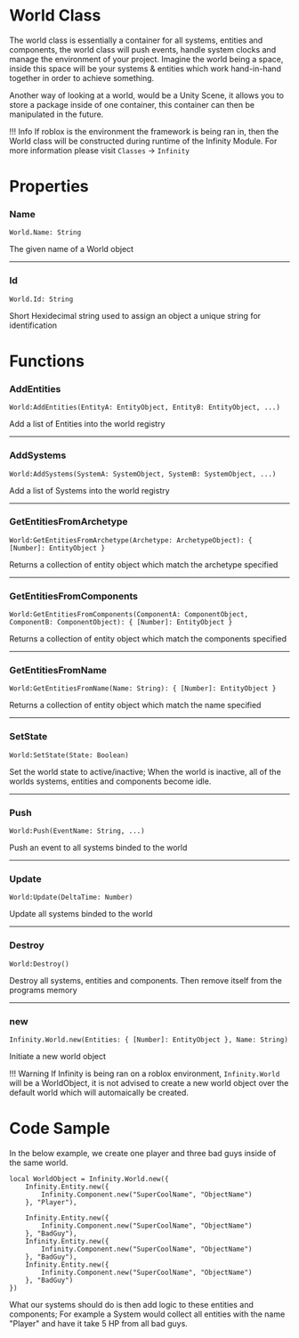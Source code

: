 # World Class
The world class is essentially a container for all systems, entities and components, the world class will push events, handle system clocks and manage the environment of your project. 
Imagine the world being a space, inside this space will be your systems & entities which work hand-in-hand together in order to achieve something.

Another way of looking at a world, would be a Unity Scene, it allows you to store a package inside of one container, this container can then be manipulated in the future.

!!! Info 
	If roblox is the environment the framework is being ran in, then the World class will be constructed during runtime of the Infinity Module.
	For more information please visit `Classes` -> `Infinity`

# Properties
### Name
```
World.Name: String
```

The given name of a World object

---
### Id
```
World.Id: String
```

Short Hexidecimal string used to assign an object a unique string for identification 

# Functions
### AddEntities
```
World:AddEntities(EntityA: EntityObject, EntityB: EntityObject, ...)
```

Add a list of Entities into the world registry

---
### AddSystems
```
World:AddSystems(SystemA: SystemObject, SystemB: SystemObject, ...)
```

Add a list of Systems into the world registry

---
### GetEntitiesFromArchetype
```
World:GetEntitiesFromArchetype(Archetype: ArchetypeObject): { [Number]: EntityObject }
```

Returns a collection of entity object which match the archetype specified

---
### GetEntitiesFromComponents
```
World:GetEntitiesFromComponents(ComponentA: ComponentObject, ComponentB: ComponentObject): { [Number]: EntityObject }
```

Returns a collection of entity object which match the components specified

---
### GetEntitiesFromName
```
World:GetEntitiesFromName(Name: String): { [Number]: EntityObject }
```

Returns a collection of entity object which match the name specified

---
### SetState
```
World:SetState(State: Boolean)
```

Set the world state to active/inactive; When the world is inactive, all of the worlds systems, entities and components become idle.

---
### Push
```
World:Push(EventName: String, ...)
```

Push an event to all systems binded to the world

---
### Update
```
World:Update(DeltaTime: Number)
```

Update all systems binded to the world

---
### Destroy
```
World:Destroy()
```

Destroy all systems, entities and components. Then remove itself from the programs memory

---
### new
```
Infinity.World.new(Entities: { [Number]: EntityObject }, Name: String)
```

Initiate a new world object

!!! Warning
	If Infinity is being ran on a roblox environment, `Infinity.World` will be a WorldObject, it is not advised to create a new world object over the default world which will automaically be created.

# Code Sample
In the below example, we create one player and three bad guys inside of the same world.
```
local WorldObject = Infinity.World.new({
	Infinity.Entity.new({
		Infinity.Component.new("SuperCoolName", "ObjectName")
	}, "Player"),

	Infinity.Entity.new({
		Infinity.Component.new("SuperCoolName", "ObjectName")
	}, "BadGuy"),
	Infinity.Entity.new({
		Infinity.Component.new("SuperCoolName", "ObjectName")
	}, "BadGuy"),
	Infinity.Entity.new({
		Infinity.Component.new("SuperCoolName", "ObjectName")
	}, "BadGuy")
})
```

What our systems should do is then add logic to these entities and components; For example a System would collect all entities with the name "Player" and have it take 5 HP from all bad guys.